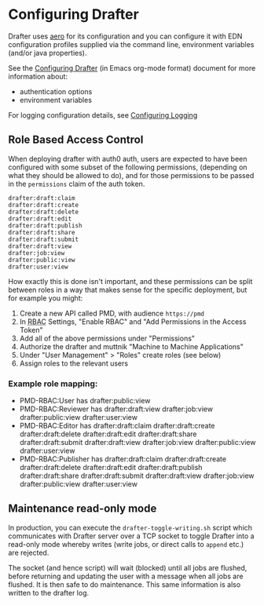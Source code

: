 # Configuring Drafter


Drafter uses [aero](https://github.com/juxt/aero) for its configuration and you can configure it with EDN configuration profiles supplied via the command line, environment variables (and/or java properties).

See the [Configuring Drafter](configuring-drafter.org) (in Emacs org-mode format) document for more information about:
- authentication options
- environment variables

For logging configuration details, see [Configuring Logging](drafter-loggging.org)

## Role Based Access Control

When deploying drafter with auth0 auth, users are expected to have been configured with some subset of the following permissions, (depending on what they should be allowed to do), and for those permissions to be passed in the `permissions` claim of the auth token.


```
drafter:draft:claim
drafter:draft:create
drafter:draft:delete
drafter:draft:edit
drafter:draft:publish
drafter:draft:share
drafter:draft:submit
drafter:draft:view
drafter:job:view
drafter:public:view
drafter:user:view
```

How exactly this is done isn't important, and these permissions can be split between roles in a way that makes sense for the specific deployment, but for example you might:

1. Create a new API called PMD, with audience `https://pmd`
2. In <abbr title="Role Based Access Control">RBAC</abbr> Settings, "Enable RBAC" and "Add Permissions in the Access Token"
3. Add all of the above permissions under "Permissions"
4. Authorize the drafter and muttnik "Machine to Machine Applications"
5. Under "User Management" > "Roles" create roles (see below)
6. Assign roles to the relevant users

### Example role mapping:

- PMD-RBAC:User has drafter:public:view
- PMD-RBAC:Reviewer has drafter:draft:view drafter:job:view drafter:public:view
	drafter:user:view
- PMD-RBAC:Editor has drafter:draft:claim drafter:draft:create
	drafter:draft:delete drafter:draft:edit drafter:draft:share
	drafter:draft:submit drafter:draft:view drafter:job:view drafter:public:view
	drafter:user:view
- PMD-RBAC:Publisher has drafter:draft:claim drafter:draft:create
	drafter:draft:delete drafter:draft:edit drafter:draft:publish
	drafter:draft:share drafter:draft:submit drafter:draft:view drafter:job:view
	drafter:public:view drafter:user:view

## Maintenance read-only mode

In production, you can execute the `drafter-toggle-writing.sh` script which communicates with Drafter server over a TCP socket to toggle Drafter into a read-only mode whereby writes (write jobs, or direct calls to `append` etc.) are rejected.

The socket (and hence script) will wait (blocked) until all jobs are flushed, before returning and updating the user with a message when all jobs are flushed. It is then safe to do maintenance. This same information is also written to the drafter log.
